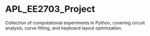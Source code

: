 # APL_EE2703_Project
Collection of computational experiments in Python, covering circuit analysis, curve fitting, and keyboard layout optimization.
